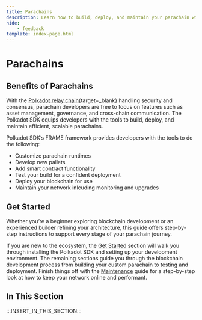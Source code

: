```yaml
---
title: Parachains
description: Learn how to build, deploy, and maintain your parachain with the Polkadot SDK, from initial setup through customization, testing, runtime upgrades, and network operations.
hide: 
    - feedback
template: index-page.html
---
```


# Parachains

## Benefits of Parachains

With the [Polkadot relay chain](/polkadot-protocol/architecture/polkadot-chain/){target=\_blank} handling security and consensus, parachain developers are free to focus on features such as asset management, governance, and cross-chain communication. The Polkadot SDK equips developers with the tools to build, deploy, and maintain efficient, scalable parachains. 

Polkadot SDK’s FRAME framework provides developers with the tools to do the following:

- Customize parachain runtimes
- Develop new pallets
- Add smart contract functionality
- Test your build for a confident deployment
- Deploy your blockchain for use
- Maintain your network inlcuding monitoring and upgrades

## Get Started

Whether you’re a beginner exploring blockchain development or an experienced builder refining your architecture, this guide offers step-by-step instructions to support every stage of your parachain journey. 

If you are new to the ecosystem, the [Get Started](polkadot-docs/develop/parachains/get-started) section will walk you through installing the Polkadot SDK and setting up your development environment. The remaining sections guide you through the blockchain development process from building your custom parachain to testing and deployment. Finish things off with the [Maintenance](/develop/parachains/maintenance/) guide for a step-by-step look at how to keep your network online and performant. 

## In This Section

:::INSERT_IN_THIS_SECTION:::
